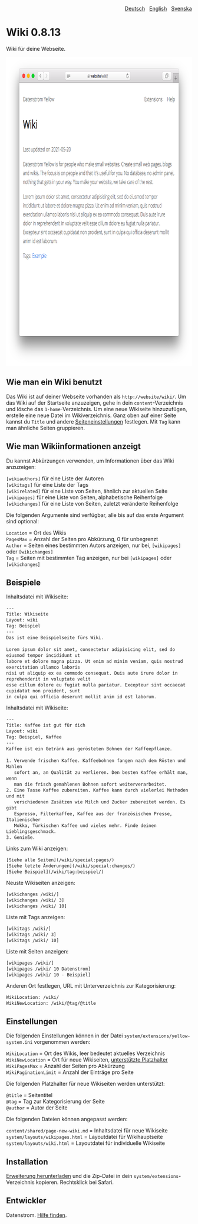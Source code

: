 <p align="right"><a href="README-de.md">Deutsch</a> &nbsp; <a href="README.md">English</a> &nbsp; <a href="README-sv.md">Svenska</a></p>

Wiki 0.8.13
===========
Wiki für deine Webseite.

<p align="center"><img src="wiki-screenshot.png?raw=true" width="795" height="836" alt="Bildschirmfoto"></p>

## Wie man ein Wiki benutzt

Das Wiki ist auf deiner Webseite vorhanden als `http://website/wiki/`. Um das Wiki auf der Startseite anzuzeigen, gehe in dein `content`-Verzeichnis und lösche das `1-home`-Verzeichnis. Um eine neue Wikiseite hinzuzufügen, erstelle eine neue Datei im Wikiverzeichnis. Ganz oben auf einer Seite kannst du `Title` und andere [Seiteneinstellungen](https://github.com/datenstrom/yellow-extensions/tree/master/source/core/README-de.md#einstellungen-seite) festlegen. Mit `Tag` kann man ähnliche Seiten gruppieren. 

## Wie man Wikiinformationen anzeigt

Du kannst Abkürzungen verwenden, um Informationen über das Wiki anzuzeigen:

`[wikiauthors]` für eine Liste der Autoren  
`[wikitags]` für eine Liste der Tags  
`[wikirelated]` für eine Liste von Seiten, ähnlich zur aktuellen Seite    
`[wikipages]` für eine Liste von Seiten, alphabetische Reihenfolge  
`[wikichanges]` für eine Liste von Seiten, zuletzt veränderte Reihenfolge  

Die folgenden Argumente sind verfügbar, alle bis auf das erste Argument sind optional:

`Location` = Ort des Wikis  
`PagesMax` = Anzahl der Seiten pro Abkürzung, 0 für unbegrenzt  
`Author` = Seiten eines bestimmten Autors anzeigen, nur bei, `[wikipages]` oder `[wikichanges]`  
`Tag` = Seiten mit bestimmten Tag anzeigen, nur bei `[wikipages]` oder `[wikichanges`]  

## Beispiele

Inhaltsdatei mit Wikiseite:

    ---
    Title: Wikiseite
    Layout: wiki
    Tag: Beispiel
    ---
    Das ist eine Beispielseite fürs Wiki.

    Lorem ipsum dolor sit amet, consectetur adipisicing elit, sed do eiusmod tempor incididunt ut 
    labore et dolore magna pizza. Ut enim ad minim veniam, quis nostrud exercitation ullamco laboris 
    nisi ut aliquip ex ea commodo consequat. Duis aute irure dolor in reprehenderit in voluptate velit 
    esse cillum dolore eu fugiat nulla pariatur. Excepteur sint occaecat cupidatat non proident, sunt 
    in culpa qui officia deserunt mollit anim id est laborum.

Inhaltsdatei mit Wikiseite:

    ---
    Title: Kaffee ist gut für dich
    Layout: wiki
    Tag: Beispiel, Kaffee
    ---
    Kaffee ist ein Getränk aus gerösteten Bohnen der Kaffeepflanze.
    
    1. Verwende frischen Kaffee. Kaffeebohnen fangen nach dem Rösten und Mahlen 
       sofort an, an Qualität zu verlieren. Den besten Kaffee erhält man, wenn 
       man die frisch gemahlenen Bohnen sofort weiterverarbeitet.
    2. Eine Tasse Kaffee zubereiten. Kaffee kann durch vielerlei Methoden und mit 
       verschiedenen Zusätzen wie Milch und Zucker zubereitet werden. Es gibt 
       Espresso, Filterkaffee, Kaffee aus der französischen Presse, Italienischer 
       Mokka, Türkischen Kaffee und vieles mehr. Finde deinen Lieblingsgeschmack.
    3. Genieße.

Links zum Wiki anzeigen:

    [Siehe alle Seiten](/wiki/special:pages/)
    [Siehe letzte Änderungen](/wiki/special:changes/)
    [Siehe Beispiel](/wiki/tag:beispiel/)

Neuste Wikiseiten anzeigen:

    [wikichanges /wiki/]
    [wikichanges /wiki/ 3]
    [wikichanges /wiki/ 10]

Liste mit Tags anzeigen:

    [wikitags /wiki/]
    [wikitags /wiki/ 3]
    [wikitags /wiki/ 10]

Liste mit Seiten anzeigen:

    [wikipages /wiki/]
    [wikipages /wiki/ 10 Datenstrom]
    [wikipages /wiki/ 10 - Beispiel]

Anderen Ort festlegen, URL mit Unterverzeichnis zur Kategorisierung:

    WikiLocation: /wiki/
    WikiNewLocation: /wiki/@tag/@title

## Einstellungen

Die folgenden Einstellungen können in der Datei `system/extensions/yellow-system.ini` vorgenommen werden:

`WikiLocation` = Ort des Wikis, leer bedeutet aktuelles Verzeichnis  
`WikiNewLocation` = Ort für neue Wikiseiten, [unterstützte Platzhalter](#einstellungen-placeholders)  
`WikiPagesMax` = Anzahl der Seiten pro Abkürzung  
`WikiPaginationLimit` = Anzahl der Einträge pro Seite  

<a id="einstellungen-placeholders"></a>Die folgenden Platzhalter für neue Wikiseiten werden unterstützt:

`@title` = Seitentitel  
`@tag` = Tag zur Kategorisierung der Seite  
`@author` = Autor der Seite  

<a id="einstellungen-files"></a>Die folgenden Dateien können angepasst werden:

`content/shared/page-new-wiki.md` = Inhaltsdatei für neue Wikiseite  
`system/layouts/wikipages.html` = Layoutdatei für Wikihauptseite  
`system/layouts/wiki.html` = Layoutdatei für individuelle Wikiseite  

## Installation

[Erweiterung herunterladen](https://github.com/datenstrom/yellow-extensions/raw/master/zip/wiki.zip) und die Zip-Datei in dein `system/extensions`-Verzeichnis kopieren. Rechtsklick bei Safari.

## Entwickler

Datenstrom. [Hilfe finden](https://datenstrom.se/de/yellow/help/).
